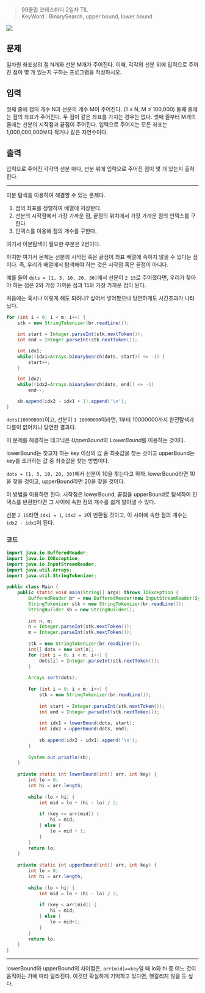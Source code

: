 > 99클럽 코테스터디 2일차 TIL  
> KeyWord : BinarySearch, upper bound, lower bound

![](https://i.imgur.com/N0cxiNO.png)

## 문제

일차원 좌표상의 점 N개와 선분 M개가 주어진다. 이때, 각각의 선분 위에 입력으로 주어진 점이 몇 개 있는지 구하는 프로그램을 작성하시오.

## 입력

첫째 줄에 점의 개수 N과 선분의 개수 M이 주어진다. (1 ≤ N, M ≤ 100,000) 둘째 줄에는 점의 좌표가 주어진다. 두 점이 같은 좌표를 가지는 경우는 없다. 셋째 줄부터 M개의 줄에는 선분의 시작점과 끝점이 주어진다. 입력으로 주어지는 모든 좌표는 1,000,000,000보다 작거나 같은 자연수이다.

## 출력

입력으로 주어진 각각의 선분 마다, 선분 위에 입력으로 주어진 점이 몇 개 있는지 출력한다.

---

이분 탐색을 이용하여 해결할 수 있는 문제다.

1. 점의 좌표를 정렬하여 배열에 저장한다.  
2. 선분의 시작점에서 가장 가까운 점, 끝점의 위치에서 가장 가까운 점의 인덱스를 구한다. 
3. 인덱스를 이용해 점의 개수를 구한다.

여기서 이분탐색이 필요한 부분은 2번이다.

하지만 여기서 문제는 선분의 시작점 혹은 끝점이 좌표 배열에 속하지 않을 수 있다는 점이다. 즉, 우리가 배열에서 탐색해야 하는 것은 시작점 혹은 끝점이 아니다.

예를 들어 `dots = [1, 3, 10, 20, 30]`에서 선분이 `2 15`로 주어졌다면, 우리가 찾아야 하는 점은 2와 가장 가까운 점과 15와 가장 가까운 점이 된다.

처음에는 혹시나 이렇게 해도 되려나? 싶어서 넣어봤으나 당연하게도 시간초과가 나타났다.

```java
for (int i = 0; i < m; i++) {
	stk = new StringTokenizer(br.readLine());

	int start = Integer.parseInt(stk.nextToken());
	int end = Integer.parseInt(stk.nextToken());

	int idx1;
	while((idx1=Arrays.binarySearch(dots, start)) <= -1) {
		start++;
	}

	int idx2;
	while((idx2=Arrays.binarySearch(dots, end)) <= -1)
		end--;

	sb.append(idx2 - idx1 + 1).append('\n');
}
```

`dots[10000000]`이고, 선분이 `1 10000000`이라면, 1부터 10000000까지 완전탐색과 다름이 없어지니 당연한 결과다.


이 문제를 해결하는 테크닉은 *UpperBound*와 *LowerBound*를 이용하는 것이다.

lowerBound는 찾고자 하는 key 이상의 값 중 최솟값을 찾는 것이고 upperBound는 key를 초과하는 값 중 최솟값을 찾는 방법이다.

`dots = [1, 3, 10, 20, 30]`에서 선분이 10을 찾는다고 하자. lowerBound라면 10을 찾을 것이고, upperBound라면 20을 찾을 것이다.

이 방법을 이용하면 된다. 시작점은 lowerBound, 끝점을 upperBound로 탐색하여 인덱스를 반환한다면 그 사이에 속한 점의 개수를 쉽게 알아낼 수 있다.

선분 `2 15`라면 `idx1 = 1`, `idx2 = 3`이 반환될 것이고, 이 사이에 속한 점의 개수는 `idx2 - idx1`이 된다.


### 코드

```java
import java.io.BufferedReader;  
import java.io.IOException;  
import java.io.InputStreamReader;  
import java.util.Arrays;  
import java.util.StringTokenizer;  
  
public class Main {  
    public static void main(String[] args) throws IOException {  
        BufferedReader br = new BufferedReader(new InputStreamReader(System.in));  
        StringTokenizer stk = new StringTokenizer(br.readLine());  
        StringBuilder sb = new StringBuilder();  
  
        int n, m;  
        n = Integer.parseInt(stk.nextToken());  
        m = Integer.parseInt(stk.nextToken());  
  
        stk = new StringTokenizer(br.readLine());  
        int[] dots = new int[n];  
        for (int i = 0; i < n; i++) {  
            dots[i] = Integer.parseInt(stk.nextToken());  
        }  
  
        Arrays.sort(dots);  
  
        for (int i = 0; i < m; i++) {  
            stk = new StringTokenizer(br.readLine());  
  
            int start = Integer.parseInt(stk.nextToken());  
            int end = Integer.parseInt(stk.nextToken());  
  
            int idx1 = lowerBound(dots, start);  
            int idx2 = upperBound(dots, end);  
  
            sb.append(idx2 - idx1).append('\n');  
        }  
  
        System.out.println(sb);  
    }  
  
    private static int lowerBound(int[] arr, int key) {  
        int lo = 0;  
        int hi = arr.length;  
  
        while (lo < hi) {  
            int mid = lo + (hi - lo) / 2;  
  
            if (key <= arr[mid]) {  
                hi = mid;  
            } else {  
                lo = mid + 1;  
            }  
        }  
        return lo;  
    }  
  
    private static int upperBound(int[] arr, int key) {  
        int lo = 0;  
        int hi = arr.length;
  
        while (lo < hi) {  
            int mid = lo + (hi - lo) / 2;  
  
            if (key < arr[mid]) {  
                hi = mid;  
            } else {  
                lo = mid+1;  
            }  
        }  
        return lo;  
    }  
}
```


---

lowerBound와 upperBound의 차이점은, `arr[mid]==key`일 때 lo와 hi 중 어느 것이 움직이는 가에 따라 달라진다. 이것만 확실하게 기억하고 있다면, 헷갈리지 않을 듯 싶다.

